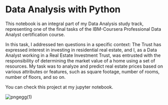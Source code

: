 # Data Analysis with Python

This notebook is an integral part of my Data Analysis study track, representing one of the final tasks of the IBM-Coursera Professional Data Analyst certification course.

In this task, I addressed ten questions in a specific context: The Trust has expressed interest in investing in residential real estate, and I, as a Data Analyst working in a Real Estate Investment Trust, was entrusted with the responsibility of determining the market value of a home using a set of resources. My task was to analyze and predict real estate prices based on various attributes or features, such as square footage, number of rooms, number of floors, and so on.

You can check this project at my jupyter notebook.

![pngegg(1)](https://user-images.githubusercontent.com/123582788/235787566-4c45ce1c-b083-4089-b487-ac5a7816fccb.png)
